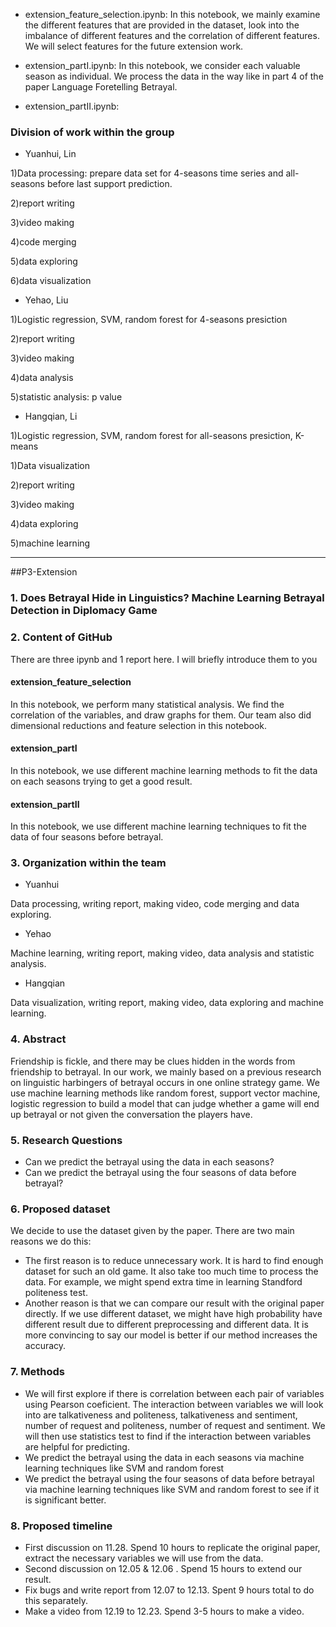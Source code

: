   
  * extension_feature_selection.ipynb: In this notebook, we mainly examine the different features that are provided in the dataset, look into the imbalance of different features and the correlation of different features. We will select features for the future extension work.
  
  * extension_partI.ipynb: In this notebook, we consider each valuable season as individual. We process the data in the way like in part 4 of the paper Language Foretelling Betrayal.
  
  * extension_partII.ipynb:
  
  
  
  ### Division of work within the group
  + Yuanhui, Lin
  
  1)Data processing: prepare data set for 4-seasons time series and all-seasons before last support prediction.
  
  2)report writing
  
  3)video making
  
  4)code merging 
  
  5)data exploring
  
  6)data visualization
  
  + Yehao, Liu
  
  1)Logistic regression, SVM, random forest for 4-seasons presiction
  
  2)report writing 
  
  3)video making
  
  4)data analysis
  
  5)statistic analysis: p value
  
  + Hangqian, Li
  
  1)Logistic regression, SVM, random forest for all-seasons presiction, K-means
  
  1)Data visualization
  
  2)report writing
  
  3)video making
  
  4)data exploring
  
  5)machine learning

----------------------------------------------------------------------------------------------------------------------------------------------------------------
##P3-Extension
### 1. Does Betrayal Hide in Linguistics? Machine Learning Betrayal Detection in Diplomacy Game

### 2. Content of GitHub
There are three ipynb and 1 report here. I will briefly introduce them to you

#### extension_feature_selection
In this notebook, we perform many statistical analysis. We find the correlation of the variables, and draw graphs for them. Our team also did dimensional reductions and feature selection in this notebook.

#### extension_partI
In this notebook, we use different machine learning methods to fit the data on each seasons trying to get a good result.

#### extension_partII
In this notebook, we use different machine learning techniques to fit the data of four seasons before betrayal. 


### 3. Organization within the team  
  + Yuanhui
  
  Data processing, writing report, making video, code merging and data exploring.
  
  + Yehao
  
  Machine learning, writing report, making video, data analysis and statistic analysis.
  
  + Hangqian
  
  Data visualization, writing report, making video, data exploring and machine learning.
  


### 4. Abstract

Friendship is fickle, and there may be clues hidden in the words from friendship to betrayal. In our work, we mainly based on a previous research on linguistic harbingers of betrayal occurs in one online strategy game. We use machine learning methods like random forest, support vector machine, logistic regression to build a model that can judge whether a game will end up betrayal or not given the conversation the players have.


### 5. Research Questions
 + Can we predict the betrayal using the data in each seasons?
 + Can we predict the betrayal using the four seasons of data before betrayal?
 
### 6. Proposed dataset
  We decide to use the dataset given by the paper. There are two main reasons we do this:
  + The first reason is to reduce unnecessary work. It is hard to find enough dataset for such an old game. It also take too much time to process the data. For example, we might 
  spend extra time in learning Standford politeness test.
  + Another reason is that we can compare our result with the original paper directly. If we use different dataset, we might have high probability have different result due to 
  different preprocessing and different data. It is more convincing to say our model is better if our method increases the accuracy.

### 7. Methods
  + We will first explore if there is correlation between each pair of variables using Pearson coeficient. The interaction between variables we will look into are talkativeness and politeness, talkativeness and sentiment, number of request and politeness, number of request and sentiment. We will then use statistics test to find if the interaction between variables are helpful for predicting. 
  + We predict the betrayal using the data in each seasons via machine learning techniques like SVM and random forest
  + We predict the betrayal using the four seasons of data before betrayal via machine learning techniques like SVM and random forest to see if it is significant better.

### 8. Proposed timeline
  + First discussion on 11.28. Spend 10 hours to replicate the original paper, extract the necessary variables we will use from the data.
  + Second discussion on 12.05 & 12.06 . Spend 15 hours to extend our result.
  + Fix bugs and write report from 12.07 to 12.13. Spent 9 hours total to do this separately.
  + Make a video from 12.19 to 12.23. Spend 3-5 hours to make a video.

